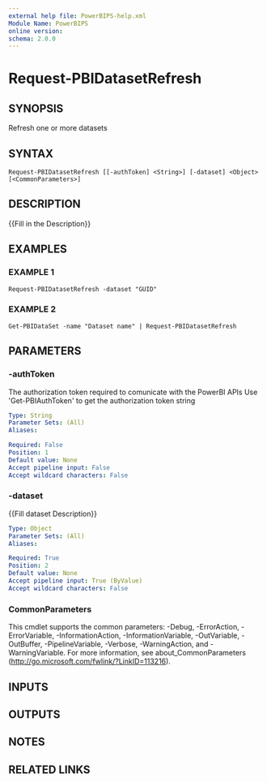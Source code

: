 ```yaml
---
external help file: PowerBIPS-help.xml
Module Name: PowerBIPS
online version:
schema: 2.0.0
---
```


# Request-PBIDatasetRefresh

## SYNOPSIS
Refresh one or more datasets

## SYNTAX

```
Request-PBIDatasetRefresh [[-authToken] <String>] [-dataset] <Object> [<CommonParameters>]
```

## DESCRIPTION
{{Fill in the Description}}

## EXAMPLES

### EXAMPLE 1
```
Request-PBIDatasetRefresh -dataset "GUID"
```

### EXAMPLE 2
```
Get-PBIDataSet -name "Dataset name" | Request-PBIDatasetRefresh
```

## PARAMETERS

### -authToken
The authorization token required to comunicate with the PowerBI APIs
Use 'Get-PBIAuthToken' to get the authorization token string

```yaml
Type: String
Parameter Sets: (All)
Aliases:

Required: False
Position: 1
Default value: None
Accept pipeline input: False
Accept wildcard characters: False
```

### -dataset
{{Fill dataset Description}}

```yaml
Type: Object
Parameter Sets: (All)
Aliases:

Required: True
Position: 2
Default value: None
Accept pipeline input: True (ByValue)
Accept wildcard characters: False
```

### CommonParameters
This cmdlet supports the common parameters: -Debug, -ErrorAction, -ErrorVariable, -InformationAction, -InformationVariable, -OutVariable, -OutBuffer, -PipelineVariable, -Verbose, -WarningAction, and -WarningVariable.
For more information, see about_CommonParameters (http://go.microsoft.com/fwlink/?LinkID=113216).

## INPUTS

## OUTPUTS

## NOTES

## RELATED LINKS
